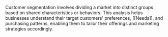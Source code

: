 Customer segmentation involves dividing a market into distinct groups based on shared characteristics or behaviors. This analysis helps businesses understand their target customers' preferences, [[Needs]], and purchasing patterns, enabling them to tailor their offerings and marketing strategies accordingly.